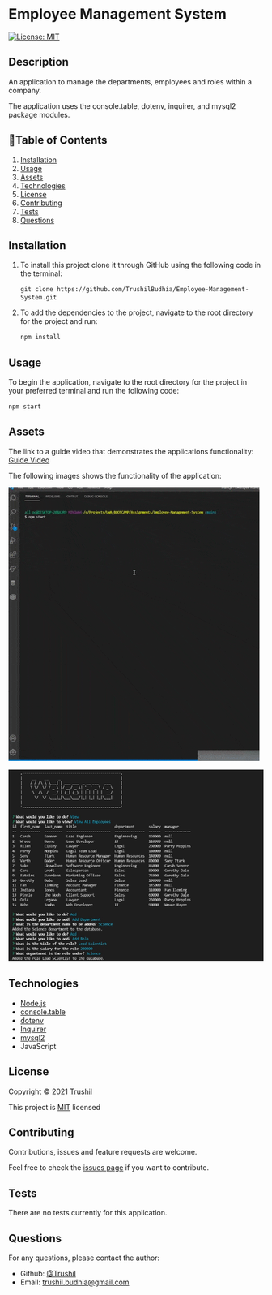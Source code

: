 # Employee Management System

[![License: MIT](https://img.shields.io/badge/License-MIT-brightgreen.svg)](https://opensource.org/licenses/MIT)

## Description

An application to manage the departments, employees and roles within a company.

The application uses the console.table, dotenv, inquirer, and mysql2 package modules.

## 📖Table of Contents
1. [Installation](#installation)
2. [Usage](#usage)
3. [Assets](#assets)
4. [Technologies](#Technologies)
5. [License](#license)
6. [Contributing](#contributing)
7. [Tests](#tests)
8. [Questions](#questions)

## Installation
1. To install this project clone it through GitHub using the following code in the terminal: 
    ``` 
    git clone https://github.com/TrushilBudhia/Employee-Management-System.git
    ```
2. To add the dependencies to the project, navigate to the root directory for the project and run:
    ```js
    npm install
    ```
    
## Usage
To begin the application, navigate to the root directory for the project in your preferred terminal and run the following code:
```js
npm start
```

## Assets
The link to a guide video that demonstrates the applications functionality: [Guide Video](https://drive.google.com/file/d/1o6VAyP1vXRAvibeZPnmTGCw052_EncYG/view?usp=sharing)

The following images shows the functionality of the application:

![Employee Management System animated gif of the applications functionality.](./assets/images/Employee-Management-System-Preview.gif)

![Employee Management System screenshot terminal.](./assets/images/Employee-Management-System-Preview-1.jpg)


## Technologies
- [Node.js](https://nodejs.org/en/docs/)
- [console.table](https://www.npmjs.com/package/console.table)
- [dotenv](https://www.npmjs.com/package/dotenv)
- [Inquirer](https://www.npmjs.com/package/inquirer)
- [mysql2](https://www.npmjs.com/package/mysql2)
- JavaScript

## License
Copyright © 2021 [Trushil](https://github.com/TrushilBudhia)

This project is [MIT](./LICENSE) licensed

## Contributing
Contributions, issues and feature requests are welcome.

Feel free to check the [issues page](https://github.com/TrushilBudhia/Employee-Management-System/issues) if you want to contribute.

## Tests
There are no tests currently for this application.

## Questions
For any questions, please contact the author:

- Github: [@Trushil](https://github.com/TrushilBudhia)
- Email: trushil.budhia@gmail.com

